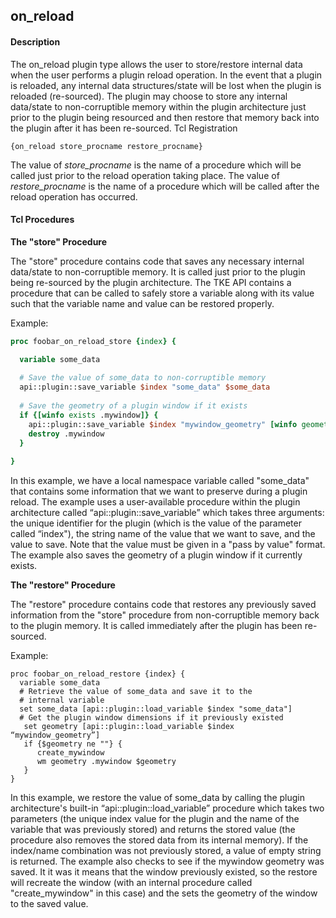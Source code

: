 ## on\_reload

#### Description

The on\_reload plugin type allows the user to store/restore internal data when the user performs a plugin reload operation.  In the event that a plugin is reloaded, any internal data structures/state will be lost when the plugin is reloaded (re-sourced).  The plugin may choose to store any internal data/state to non-corruptible memory within the plugin architecture just prior to the plugin being resourced and then restore that memory back into the plugin after it has been re-sourced.
Tcl Registration
 
`{on_reload store_procname restore_procname}`
   
The value of _store\_procname_ is the name of a procedure which will be called just prior to the reload operation taking place.  The value of _restore\_procname_ is the name of a procedure which will be called after the reload operation has occurred.

#### Tcl Procedures
 
**The "store" Procedure**

The "store" procedure contains code that saves any necessary internal data/state to non-corruptible memory.  It is called just prior to the plugin being re-sourced by the plugin architecture.  The TKE API contains a procedure that can be called to safely store a variable along with its value such that the variable name and value can be restored properly.

Example:

```Tcl
proc foobar_on_reload_store {index} {

  variable some_data
  
  # Save the value of some_data to non-corruptible memory
  api::plugin::save_variable $index "some_data" $some_data
  
  # Save the geometry of a plugin window if it exists
  if {[winfo exists .mywindow]} {
    api::plugin::save_variable $index "mywindow_geometry" [winfo geometry .mywindow]
    destroy .mywindow
  }
  
}
```

In this example, we have a local namespace variable called "some\_data" that contains some information that we want to preserve during a plugin reload.  The example uses a user-available procedure within the plugin architecture called “api\::plugin\::save\_variable” which takes three arguments:  the unique identifier for the plugin (which is the value of the parameter called “index"), the string name of the value that we want to save, and the value to save.  Note that the value must be given in a "pass by value" format.  The example also saves the geometry of a plugin window if it currently exists.

**The "restore" Procedure**

The "restore" procedure contains code that restores any previously saved information from the "store" procedure from non-corruptible memory back to the plugin memory.  It is called immediately after the plugin has been re-sourced.

Example:

	proc foobar_on_reload_restore {index} {
	  variable some_data
	  # Retrieve the value of some_data and save it to the 
	  # internal variable
	  set some_data [api::plugin::load_variable $index "some_data"]
	  # Get the plugin window dimensions if it previously existed
	   set geometry [api::plugin::load_variable $index “mywindow_geometry”]
	   if {$geometry ne ""} {
	      create_mywindow
	      wm geometry .mywindow $geometry
	   }
	}

In this example, we restore the value of some\_data by calling the plugin architecture's built-in “api\::plugin\::load\_variable” procedure which takes two parameters (the unique index value for the plugin and the name of the variable that was previously stored) and returns the stored value (the procedure also removes the stored data from its internal memory).  If the index/name combination was not previously stored, a value of empty string is returned.  The example also checks to see if the mywindow geometry was saved.  It it was it means that the window previously existed, so the restore will recreate the window (with an internal procedure called "create\_mywindow" in this case) and the sets the geometry of the window to the saved value.